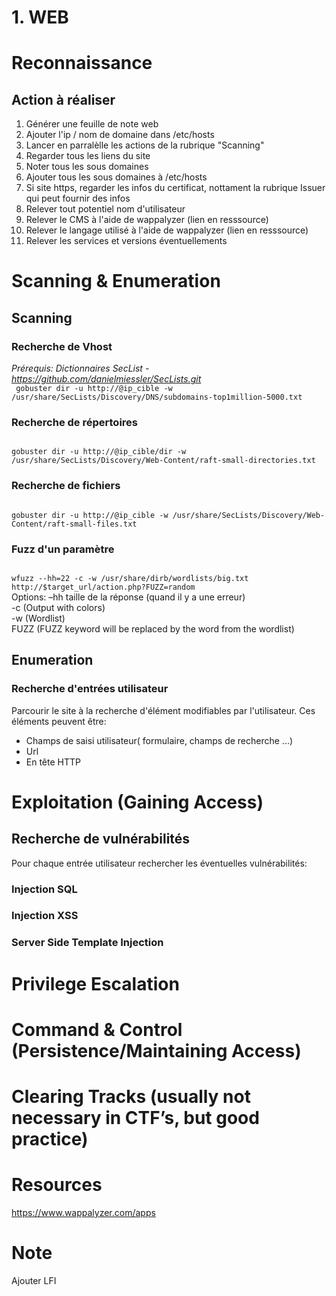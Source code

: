 # 1. WEB


# Reconnaissance
## Action à réaliser 
   1. Générer une feuille de note web
   2. Ajouter l'ip / nom de domaine dans /etc/hosts
   2. Lancer en parralèlle les actions de la rubrique "Scanning"
   3. Regarder tous les liens du site
   4. Noter tous les sous domaines
   5. Ajouter tous les sous domaines à /etc/hosts
   6. Si site https, regarder les infos du certificat, nottament la rubrique Issuer qui peut fournir des infos
   7. Relever tout potentiel nom d'utilisateur
   8. Relever le CMS à l'aide de wappalyzer (lien en resssource)
   9. Relever le langage utilisé à l'aide de wappalyzer (lien en resssource)
   10. Relever les services et versions éventuellements

# Scanning & Enumeration
## Scanning 
### Recherche de Vhost
*Prérequis: Dictionnaires SecList - https://github.com/danielmiessler/SecLists.git*   
<code>
gobuster dir -u http://@ip_cible -w /usr/share/SecLists/Discovery/DNS/subdomains-top1million-5000.txt
</code>

### Recherche de répertoires
<code> 
gobuster dir -u http://@ip_cible/dir -w /usr/share/SecLists/Discovery/Web-Content/raft-small-directories.txt
</code>

### Recherche de fichiers
<code>
gobuster dir -u http://@ip_cible -w /usr/share/SecLists/Discovery/Web-Content/raft-small-files.txt
</code>

### Fuzz d'un paramètre
<code>
wfuzz --hh=22 -c -w /usr/share/dirb/wordlists/big.txt http://$target_url/action.php?FUZZ=random
</code>
Options:  
–hh taille de la réponse (quand il y a une erreur)<br/>
-c (Output with colors)<br/>
-w (Wordlist)<br/>
FUZZ (FUZZ keyword will be replaced by the word from the wordlist)

## Enumeration
### Recherche d'entrées utilisateur
Parcourir le site à la recherche d'élément modifiables par l'utilisateur. Ces éléments peuvent être:
- Champs de saisi utilisateur( formulaire, champs de recherche ...)
- Url
- En tête HTTP

# Exploitation (Gaining Access)
## Recherche de vulnérabilités
Pour chaque entrée utilisateur rechercher les éventuelles vulnérabilités:
### Injection SQL

### Injection XSS

### Server Side Template Injection


# Privilege Escalation
# Command & Control (Persistence/Maintaining Access)
# Clearing Tracks (usually not necessary in CTF’s, but good practice)

# Resources
https://www.wappalyzer.com/apps 

# Note
Ajouter LFI